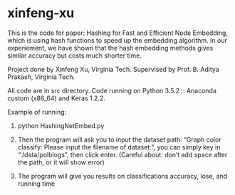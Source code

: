 # xinfeng-xu

This is the code for paper: Hashing for Fast and Efficient Node Embedding, which is using hash functions to speed up the embedding algorithm. In our experiement, we have shown that the hash embedding methods gives similar accuracy but costs much shorter time. 

Project done by Xinfeng Xu, Virginia Tech. Supervised by Prof. B. Aditya Prakash, Virginia Tech.


All code are in src directory. Code running on Python 3.5.2 :: Anaconda custom (x86_64) and Keras 1.2.2.

Example of running:

1. python HashingNetEmbed.py

2. Then the program will ask you to input the dataset path:  “Graph color classify: Please input the filename of dataset:”, you can simply key in “./data/polblogs”, then click enter. (Careful about: don’t add space after the path, or it will show error)

3. The program will give you results on classifications accuracy, lose, and running time
